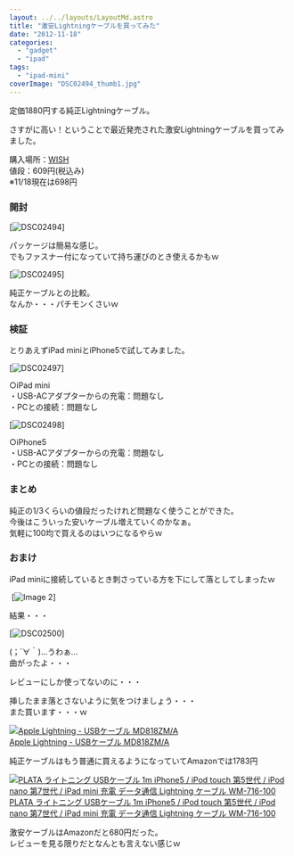 ```yaml
---
layout: ../../layouts/LayoutMd.astro
title: "激安Lightningケーブルを買ってみた"
date: "2012-11-18"
categories: 
  - "gadget"
  - "ipad"
tags: 
  - "ipad-mini"
coverImage: "DSC02494_thumb1.jpg"
---
```


定価1880円する純正Lightningケーブル。

さすがに高い！ということで最近発売された激安Lightningケーブルを買ってみました。

購入場所：[WISH](http://hb.afl.rakuten.co.jp/hgc/10582ea7.b48255a4.10582ea8.970059d6/?pc=http%3a%2f%2fitem.rakuten.co.jp%2fwishnext%2f1003-95%2f%3fscid%3daf_link_tbl%26scid%3daf_link_txt&m=http%3a%2f%2fm.rakuten.co.jp%2fwishnext%2fn%2f1003-95%3fscid%3daf_link_tbl)  
値段：609円(税込み)  
※11/18現在は698円

### 開封

[![DSC02494](/archive/images/DSC02494_thumb.jpg "DSC02494")]

パッケージは簡易な感じ。  
でもファスナー付になっていて持ち運びのとき使えるかもｗ

[![DSC02495](/archive/images/DSC02495_thumb.jpg "DSC02495")]

純正ケーブルとの比較。  
なんか・・・パチモンくさいｗ

### 検証

とりあえずiPad miniとiPhone5で試してみました。

[![DSC02497](/archive/images/DSC02497_thumb.jpg "DSC02497")]

○iPad mini  
・USB-ACアダプターからの充電：問題なし  
・PCとの接続：問題なし

[![DSC02498](/archive/images/DSC02498_thumb.jpg "DSC02498")]

○iPhone5  
・USB-ACアダプターからの充電：問題なし  
・PCとの接続：問題なし

### まとめ

純正の1/3くらいの値段だったけれど問題なく使うことができた。  
今後はこういった安いケーブル増えていくのかなぁ。  
気軽に100均で買えるのはいつになるやらｗ

### おまけ

iPad miniに接続しているとき刺さっている方を下にして落としてしまったｗ

 [![Image 2](/archive/images/Image-2_thumb.png "Image 2")]

結果・・・

[![DSC02500](/archive/images/DSC02500_thumb.jpg "DSC02500")]

(；´∀｀)…うわぁ…  
曲がったよ・・・

レビューにしか使ってないのに・・・

挿したまま落とさないように気をつけましょう・・・  
また買います・・・ｗ

[![Apple Lightning - USBケーブル MD818ZM/A](/archive/images/31mHt-fd7cL._SL160_.jpg)  
Apple Lightning - USBケーブル MD818ZM/A  
](https://www.amazon.co.jp/exec/obidos/ASIN/B009A3MDWQ/mizuka123-22/ref=nosim)

純正ケーブルはもう普通に買えるようになっていてAmazonでは1783円

[![PLATA ライトニング USBケーブル 1m iPhone5 / iPod touch 第5世代 / iPod nano 第7世代 / iPad mini 充電 データ通信 Lightning ケーブル WM-716-100](/archive/images/31-LjrxEG-L._SL160_.jpg)  
PLATA ライトニング USBケーブル 1m iPhone5 / iPod touch 第5世代 / iPod nano 第7世代 / iPad mini 充電 データ通信 Lightning ケーブル WM-716-100  
](https://www.amazon.co.jp/exec/obidos/ASIN/B009WMYXBO/mizuka123-22/ref=nosim)

激安ケーブルはAmazonだと680円だった。  
レビューを見る限りだとなんとも言えない感じｗ
